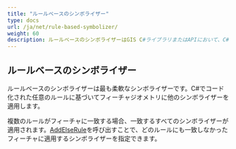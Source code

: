 ```yaml
---
title: "ルールベースのシンボライザー"
type: docs
url: /ja/net/rule-based-symbolizer/
weight: 60
description: ルールベースのシンボライザーはGIS C#ライブラリまたはAPIにおいて、C#でコード化された任意のルールに基づいてフィーチャジオメトリに他のシンボライザーを適用します。
---
```


## **ルールベースのシンボライザー**
ルールベースのシンボライザーは最も柔軟なシンボライザーです。C#でコード化された任意のルールに基づいてフィーチャジオメトリに他のシンボライザーを適用します。

複数のルールがフィーチャに一致する場合、一致するすべてのシンボライザーが適用されます。[AddElseRule](https://reference.aspose.com/gis/net/aspose.gis.rendering.symbolizers/rulebasedsymbolizer/methods/addelserule)を呼び出すことで、どのルールにも一致しなかったフィーチャに適用するシンボライザーを指定できます。
